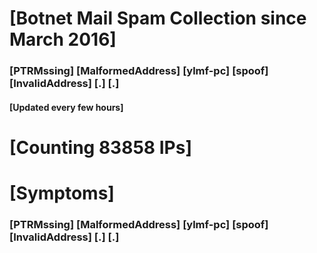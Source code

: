 # [Botnet Mail Spam Collection since March 2016]
### [PTRMssing] [MalformedAddress] [ylmf-pc] [spoof] [InvalidAddress] [.] [.]
#### [Updated every few hours]

# [Counting 83858 IPs]

# [Symptoms] 
###   [PTRMssing] [MalformedAddress] [ylmf-pc] [spoof] [InvalidAddress] [.] [.]

